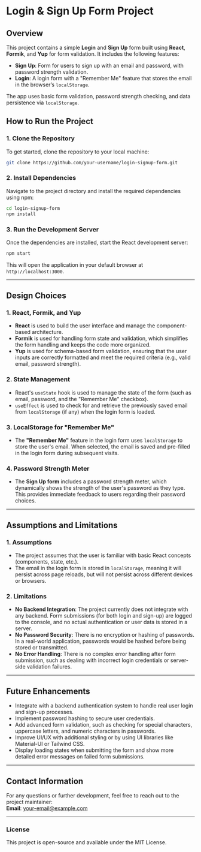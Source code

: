 
# Login & Sign Up Form Project

## Overview

This project contains a simple **Login** and **Sign Up** form built using **React**, **Formik**, and **Yup** for form validation. It includes the following features:

- **Sign Up**: Form for users to sign up with an email and password, with password strength validation.
- **Login**: A login form with a "Remember Me" feature that stores the email in the browser’s `localStorage`.

The app uses basic form validation, password strength checking, and data persistence via `localStorage`.

## How to Run the Project

### 1. Clone the Repository

To get started, clone the repository to your local machine:

```bash
git clone https://github.com/your-username/login-signup-form.git
```

### 2. Install Dependencies

Navigate to the project directory and install the required dependencies using npm:

```bash
cd login-signup-form
npm install
```

### 3. Run the Development Server

Once the dependencies are installed, start the React development server:

```bash
npm start
```

This will open the application in your default browser at `http://localhost:3000`.

---

## Design Choices

### 1. **React, Formik, and Yup**
- **React** is used to build the user interface and manage the component-based architecture.
- **Formik** is used for handling form state and validation, which simplifies the form handling and keeps the code more organized.
- **Yup** is used for schema-based form validation, ensuring that the user inputs are correctly formatted and meet the required criteria (e.g., valid email, password strength).

### 2. **State Management**
- React's `useState` hook is used to manage the state of the form (such as email, password, and the "Remember Me" checkbox).
- `useEffect` is used to check for and retrieve the previously saved email from `localStorage` (if any) when the login form is loaded.

### 3. **LocalStorage for "Remember Me"**
- The **"Remember Me"** feature in the login form uses `localStorage` to store the user's email. When selected, the email is saved and pre-filled in the login form during subsequent visits.

### 4. **Password Strength Meter**
- The **Sign Up form** includes a password strength meter, which dynamically shows the strength of the user's password as they type. This provides immediate feedback to users regarding their password choices.

---

## Assumptions and Limitations

### 1. **Assumptions**
- The project assumes that the user is familiar with basic React concepts (components, state, etc.).
- The email in the login form is stored in `localStorage`, meaning it will persist across page reloads, but will not persist across different devices or browsers.

### 2. **Limitations**
- **No Backend Integration**: The project currently does not integrate with any backend. Form submissions (for both login and sign-up) are logged to the console, and no actual authentication or user data is stored in a server.
- **No Password Security**: There is no encryption or hashing of passwords. In a real-world application, passwords would be hashed before being stored or transmitted.
- **No Error Handling**: There is no complex error handling after form submission, such as dealing with incorrect login credentials or server-side validation failures.

---

## Future Enhancements

- Integrate with a backend authentication system to handle real user login and sign-up processes.
- Implement password hashing to secure user credentials.
- Add advanced form validation, such as checking for special characters, uppercase letters, and numeric characters in passwords.
- Improve UI/UX with additional styling or by using UI libraries like Material-UI or Tailwind CSS.
- Display loading states when submitting the form and show more detailed error messages on failed form submissions.

---

## Contact Information

For any questions or further development, feel free to reach out to the project maintainer:  
**Email**: your-email@example.com

---

### License

This project is open-source and available under the MIT License.
